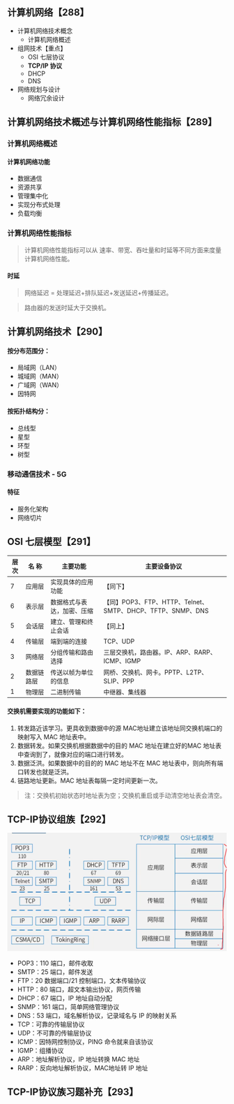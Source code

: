 ## 计算机网络【288】

- 计算机网络技术概念
  - 计算机网络概述
- 组网技术【重点】
  - OSI 七层协议
  - **TCP/IP 协议**
  - DHCP
  - DNS
- 网络规划与设计
  - 网络冗余设计



## 计算机网络技术概述与计算机网络性能指标【289】

### 计算机网络概述

#### 计算机网络功能

- 数据通信
- 资源共享
- 管理集中化
- 实现分布式处理
- 负载均衡



### 计算机网络性能指标

> 计算机网络性能指标可以从 速率、带宽、吞吐量和时延等不同方面来度量计算机网络性能。



#### 时延

> 网络延迟 = 处理延迟+排队延迟+发送延迟+传播延迟。

> 路由器的发送时延大于交换机。



## 计算机网络技术【290】

#### 按分布范围分：

- 局域网（LAN）
- 城域网（MAN）
- 广域网（WAN）
- 因特网

#### 按拓扑结构分：

- 总线型
- 星型
- 环型
- 树型



### 移动通信技术 - 5G

#### 特征

- 服务化架构
- 网络切片



## OSI 七层模型【291】

| 层次 | 名  称     | 主要功能                   | 主要设备协议                                               |
| ---- | ---------- | -------------------------- | ---------------------------------------------------------- |
| 7    | 应用层     | 实现具体的应用功能         | 【同下】                                                   |
| 6    | 表示层     | 数据格式与表达，加密、压缩 | 【同】POP3、FTP、HTTP、Telnet、SMTP、DHCP、TFTP、SNMP、DNS |
| 5    | 会话层     | 建立、管理和终止会话       | 【同上】                                                   |
| 4    | 传输层     | 端到端的连接               | TCP、UDP                                                   |
| 3    | 网络层     | 分组传输和路由选择         | 三层交换机，路由器。IP、ARP、RARP、ICMP、IGMP              |
| 2    | 数据链路层 | 传送以帧为单位的信息       | 网桥、交换机、网卡。PPTP、L2TP、SLIP、PPP                  |
| 1    | 物理层     | 二进制传输                 | 中继器、集线器                                             |



#### 交换机需要实现的功能如下：

1. 转发路近该学习。更具收到数据中的源 MAC地址建立该地址同交换机端口的映射写入 MAC 地址表中。
2. 数据转发。如果交换机根据数据中的目的 MAC 地址在建立好的MAC 地址表中查询到了，就像对应的端口进行转发。
3. 数据泛洪。如果数据中的目的的 MAC 地址不在 MAC 地址表中，则向所有端口转发也就是泛洪。
4. 链路地址更新。MAC 地址表每隔一定时间更新一次。

> 注：交换机初始状态时地址表为空；交换机重启或手动清空地址表会清空。



## TCP-IP协议组族【292】

![](../../../.images/202503/191714.png)

- POP3：110 端口，邮件收取
- SMTP：25 端口，邮件发送
- FTP：20 数据端口/21 控制端口，文本传输协议
- HTTP：80 端口，超文本输出协议，网页传输
- DHCP：67 端口，IP 地址自动分配
- SNMP：161 端口，简单网络管理协议
- DNS：53 端口，域名解析协议，记录域名与 IP 的映射关系
- TCP：可靠的传输层协议
- UDP：不可靠的传输层协议
- ICMP：因特网控制协议，PING 命令就来自该协议
- IGMP：组播协议
- ARP：地址解析协议，IP 地址转换 MAC 地址
- RARP：反向地址解析协议，MAC地址转 IP 地址



## TCP-IP协议族习题补充【293】

